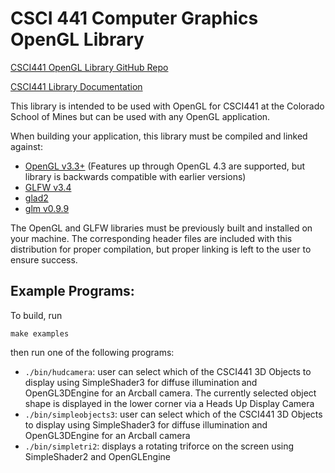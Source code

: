 # CSCI 441 Computer Graphics OpenGL Library

[CSCI441 OpenGL Library GitHub Repo](https://github.com/jpaoneMines/csci441)

[CSCI441 Library Documentation](https://jpaonemines.github.io/csci441/)

This library is intended to be used with OpenGL for CSCI441 at the Colorado
School of Mines but can be used with any OpenGL application.

When building your application, this library must be compiled and linked against: 
- [OpenGL v3.3+](https://www.opengl.org/) (Features up through OpenGL 4.3 are supported, but library is backwards compatible with earlier versions)
- [GLFW v3.4](https://www.glfw.org/)
- [glad2](https://github.com/Dav1dde/glad)
- [glm v0.9.9](https://glm.g-truc.net/0.9.9/)

The OpenGL and GLFW libraries must be previously built and installed on your machine.  The corresponding header files are included with this distribution for proper compilation, but proper linking is left to the user to ensure success.

## Example Programs:
To build, run 

`make examples`

then run one of the following programs:
- `./bin/hudcamera`: user can select which of the CSCI441 3D Objects to display using SimpleShader3 for diffuse illumination and OpenGL3DEngine for an Arcball camera.  The currently selected object shape is displayed in the lower corner via a Heads Up Display Camera
- `./bin/simpleobjects3`: user can select which of the CSCI441 3D Objects to display using SimpleShader3 for diffuse illumination and OpenGL3DEngine for an Arcball camera
- `./bin/simpletri2`: displays a rotating triforce on the screen using SimpleShader2 and OpenGLEngine